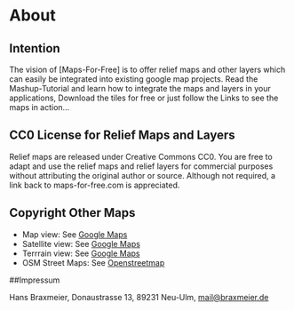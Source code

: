 # About

## Intention

The vision of [Maps-For-Free] is to offer relief maps and other layers which can easily be integrated into existing google map projects. Read the Mashup-Tutorial and learn how to integrate the maps and layers in your applications, Download the tiles for free or just follow the Links to see the maps in action...

## CC0 License for Relief Maps and Layers

Relief maps are released under Creative Commons CC0. You are free to adapt and use the relief maps and relief layers for commercial purposes without attributing the original author or source. Although not required, a link back to maps-for-free.com is appreciated.

## Copyright Other Maps

- Map view: See [Google Maps](http://www.google.com/intl/de_ALL/help/terms_maps.html)
- Satellite view: See [Google Maps](http://www.google.com/intl/de_ALL/help/terms_maps.html)
- Terrrain view: See [Google Maps](http://www.google.com/intl/de_ALL/help/terms_maps.html)
- OSM Street Maps: See [Openstreetmap](http://www.openstreetmap.com/)

##Impressum

Hans Braxmeier, Donaustrasse 13, 89231 Neu-Ulm, mail@braxmeier.de
